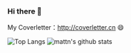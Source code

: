 ### Hi there 👋

My Coverletter：http://coverletter.cn 😄

![Top Langs](https://github-readme-stats.vercel.app/api/top-langs/?username=gingerhot&hide=html)
![mattn's github stats](https://github-readme-stats.vercel.app/api?username=gingerhot&show_icons=true&count_private=true&line_height=35)
